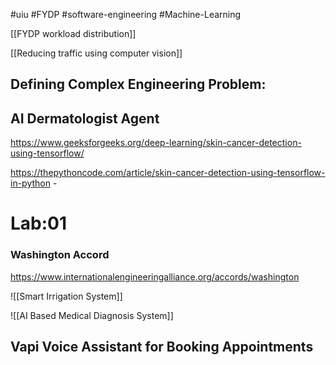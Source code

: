 #uiu #FYDP #software-engineering #Machine-Learning 

[[FYDP workload distribution]]

[[Reducing traffic using computer vision]]
## Defining Complex Engineering Problem:



## AI Dermatologist Agent
https://www.geeksforgeeks.org/deep-learning/skin-cancer-detection-using-tensorflow/


https://thepythoncode.com/article/skin-cancer-detection-using-tensorflow-in-python
	- 

# Lab:01
### Washington Accord
https://www.internationalengineeringalliance.org/accords/washington

![[Smart Irrigation System]]




![[AI Based Medical Diagnosis System]]




## Vapi Voice Assistant for Booking Appointments

